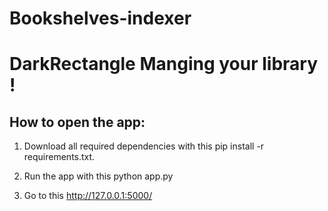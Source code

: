 # Bookshelves-indexer

# DarkRectangle Manging your library !

## How to open the app:

1. Download all required dependencies with this pip install -r requirements.txt.

2. Run the app with this python app.py

3. Go to this http://127.0.0.1:5000/

